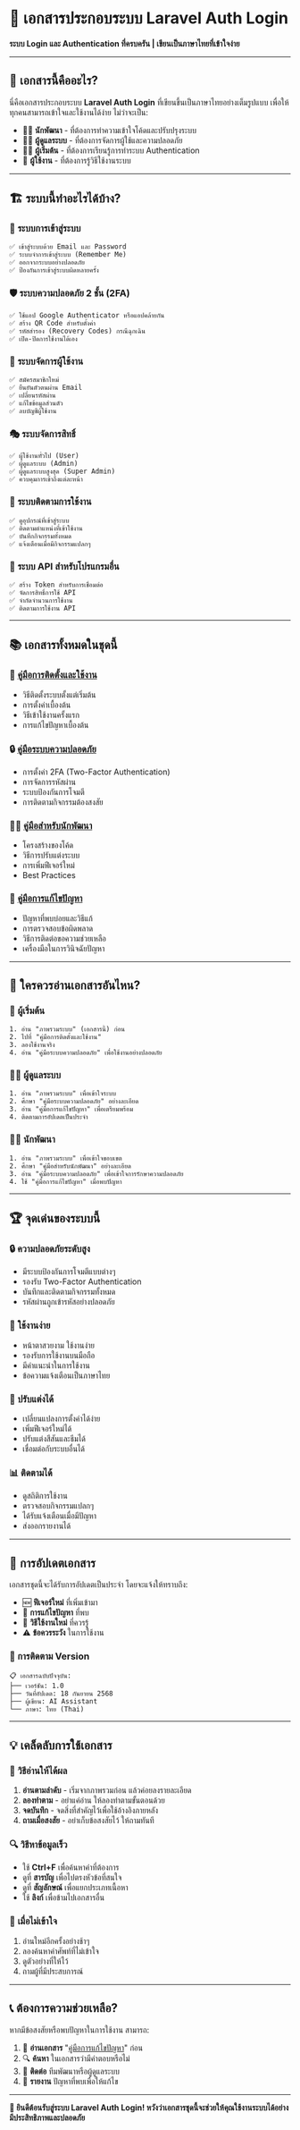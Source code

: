 # 📖 เอกสารประกอบระบบ Laravel Auth Login

**ระบบ Login และ Authentication ที่ครบครัน | เขียนเป็นภาษาไทยที่เข้าใจง่าย**

---

## 🎯 เอกสารนี้คืออะไร?

นี่คือเอกสารประกอบระบบ **Laravel Auth Login** ที่เขียนขึ้นเป็นภาษาไทยอย่างเต็มรูปแบบ เพื่อให้ทุกคนสามารถเข้าใจและใช้งานได้ง่าย ไม่ว่าจะเป็น:

- 👨‍💻 **นักพัฒนา** - ที่ต้องการทำความเข้าใจโค้ดและปรับปรุงระบบ
- 👩‍💼 **ผู้ดูแลระบบ** - ที่ต้องการจัดการผู้ใช้และความปลอดภัย
- 🧑‍🎓 **ผู้เริ่มต้น** - ที่ต้องการเรียนรู้การทำระบบ Authentication
- 👥 **ผู้ใช้งาน** - ที่ต้องการรู้วิธีใช้งานระบบ

---

## 🏗️ ระบบนี้ทำอะไรได้บ้าง?

### 🔐 **ระบบการเข้าสู่ระบบ**
```
✅ เข้าสู่ระบบด้วย Email และ Password
✅ ระบบจำการเข้าสู่ระบบ (Remember Me)
✅ ออกจากระบบอย่างปลอดภัย
✅ ป้องกันการเข้าสู่ระบบผิดหลายครั้ง
```

### 🛡️ **ระบบความปลอดภัย 2 ชั้น (2FA)**
```
✅ ใช้แอป Google Authenticator หรือแอปคล้ายกัน
✅ สร้าง QR Code สำหรับตั้งค่า
✅ รหัสสำรอง (Recovery Codes) กรณีฉุกเฉิน
✅ เปิด-ปิดการใช้งานได้เอง
```

### 👥 **ระบบจัดการผู้ใช้งาน**
```
✅ สมัครสมาชิกใหม่
✅ ยืนยันตัวตนผ่าน Email
✅ เปลี่ยนรหัสผ่าน
✅ แก้ไขข้อมูลส่วนตัว
✅ ลบบัญชีผู้ใช้งาน
```

### 🎭 **ระบบจัดการสิทธิ์**
```
✅ ผู้ใช้งานทั่วไป (User)
✅ ผู้ดูแลระบบ (Admin)  
✅ ผู้ดูแลระบบสูงสุด (Super Admin)
✅ ควบคุมการเข้าถึงแต่ละหน้า
```

### 📱 **ระบบติดตามการใช้งาน**
```
✅ ดูอุปกรณ์ที่เข้าสู่ระบบ
✅ ติดตามตำแหน่งที่เข้าใช้งาน
✅ บันทึกกิจกรรมทั้งหมด
✅ แจ้งเตือนเมื่อมีกิจกรรมแปลกๆ
```

### 🔑 **ระบบ API สำหรับโปรแกรมอื่น**
```
✅ สร้าง Token สำหรับการเชื่อมต่อ
✅ จัดการสิทธิ์การใช้ API
✅ จำกัดจำนวนการใช้งาน
✅ ติดตามการใช้งาน API
```

---

## 📚 เอกสารทั้งหมดในชุดนี้

### 🚀 **[คู่มือการติดตั้งและใช้งาน](./การติดตั้งและใช้งาน.md)**
- วิธีติดตั้งระบบตั้งแต่เริ่มต้น
- การตั้งค่าเบื้องต้น
- วิธีเข้าใช้งานครั้งแรก
- การแก้ไขปัญหาเบื้องต้น

### 🔒 **[คู่มือระบบความปลอดภัย](./ระบบความปลอดภัย.md)**
- การตั้งค่า 2FA (Two-Factor Authentication)
- การจัดการรหัสผ่าน
- ระบบป้องกันการโจมตี
- การติดตามกิจกรรมต้องสงสัย

### 👨‍💻 **[คู่มือสำหรับนักพัฒนา](./คู่มือนักพัฒนา.md)**
- โครงสร้างของโค้ด
- วิธีการปรับแต่งระบบ
- การเพิ่มฟีเจอร์ใหม่
- Best Practices

### 📖 **[คู่มือการแก้ไขปัญหา](./การแก้ไขปัญหา.md)**
- ปัญหาที่พบบ่อยและวิธีแก้
- การตรวจสอบข้อผิดพลาด
- วิธีการติดต่อขอความช่วยเหลือ
- เครื่องมือในการวินิจฉัยปัญหา

---

## 🎯 ใครควรอ่านเอกสารอันไหน?

### 🔰 **ผู้เริ่มต้น**
```
1. อ่าน "ภาพรวมระบบ" (เอกสารนี้) ก่อน
2. ไปที่ "คู่มือการติดตั้งและใช้งาน"
3. ลองใช้งานจริง
4. อ่าน "คู่มือระบบความปลอดภัย" เพื่อใช้งานอย่างปลอดภัย
```

### 👨‍💼 **ผู้ดูแลระบบ**
```
1. อ่าน "ภาพรวมระบบ" เพื่อเข้าใจระบบ
2. ศึกษา "คู่มือระบบความปลอดภัย" อย่างละเอียด
3. อ่าน "คู่มือการแก้ไขปัญหา" เพื่อเตรียมพร้อม
4. ติดตามการอัปเดตเป็นประจำ
```

### 👨‍💻 **นักพัฒนา**
```
1. อ่าน "ภาพรวมระบบ" เพื่อเข้าใจขอบเขต
2. ศึกษา "คู่มือสำหรับนักพัฒนา" อย่างละเอียด
3. อ่าน "คู่มือระบบความปลอดภัย" เพื่อเข้าใจการรักษาความปลอดภัย
4. ใช้ "คู่มือการแก้ไขปัญหา" เมื่อพบปัญหา
```

---

## 🏆 จุดเด่นของระบบนี้

### 🔒 **ความปลอดภัยระดับสูง**
- มีระบบป้องกันการโจมตีแบบต่างๆ
- รองรับ Two-Factor Authentication
- บันทึกและติดตามกิจกรรมทั้งหมด
- รหัสผ่านถูกเข้ารหัสอย่างปลอดภัย

### 🚀 **ใช้งานง่าย**
- หน้าตาสวยงาม ใช้งานง่าย
- รองรับการใช้งานบนมือถือ
- มีคำแนะนำในการใช้งาน
- ข้อความแจ้งเตือนเป็นภาษาไทย

### 🔧 **ปรับแต่งได้**
- เปลี่ยนแปลงการตั้งค่าได้ง่าย
- เพิ่มฟีเจอร์ใหม่ได้
- ปรับแต่งสีสันและธีมได้
- เชื่อมต่อกับระบบอื่นได้

### 📊 **ติดตามได้**
- ดูสถิติการใช้งาน
- ตรวจสอบกิจกรรมแปลกๆ
- ได้รับแจ้งเตือนเมื่อมีปัญหา
- ส่งออกรายงานได้

---

## 🔄 การอัปเดตเอกสาร

เอกสารชุดนี้จะได้รับการอัปเดตเป็นประจำ โดยจะแจ้งให้ทราบถึง:

- 🆕 **ฟีเจอร์ใหม่** ที่เพิ่มเข้ามา
- 🔧 **การแก้ไขปัญหา** ที่พบ
- 📝 **วิธีใช้งานใหม่** ที่ควรรู้
- ⚠️ **ข้อควรระวัง** ในการใช้งาน

### 📅 การติดตาม Version
```
📋 เอกสารฉบับปัจจุบัน:
├── เวอร์ชัน: 1.0
├── วันที่อัปเดต: 18 กันยายน 2568
├── ผู้เขียน: AI Assistant
└── ภาษา: ไทย (Thai)
```

---

## 💡 เคล็ดลับการใช้เอกสาร

### 📖 **วิธีอ่านให้ได้ผล**
1. **อ่านตามลำดับ** - เริ่มจากภาพรวมก่อน แล้วค่อยลงรายละเอียด
2. **ลองทำตาม** - อย่าแค่อ่าน ให้ลองทำตามขั้นตอนด้วย
3. **จดบันทึก** - จดสิ่งที่สำคัญไว้เพื่อใช้อ้างอิงภายหลัง
4. **ถามเมื่อสงสัย** - อย่าเก็บข้อสงสัยไว้ ให้ถามทันที

### 🔍 **วิธีหาข้อมูลเร็ว**
- ใช้ **Ctrl+F** เพื่อค้นหาคำที่ต้องการ
- ดูที่ **สารบัญ** เพื่อไปตรงหัวข้อที่สนใจ
- ดูที่ **สัญลักษณ์** เพื่อแยกประเภทเนื้อหา
- ใช้ **ลิงก์** เพื่อข้ามไปเอกสารอื่น

### 💭 **เมื่อไม่เข้าใจ**
1. อ่านใหม่อีกครั้งอย่างช้าๆ
2. ลองค้นหาคำศัพท์ที่ไม่เข้าใจ
3. ดูตัวอย่างที่ให้ไว้
4. ถามผู้ที่มีประสบการณ์

---

## 📞 ต้องการความช่วยเหลือ?

หากมีข้อสงสัยหรือพบปัญหาในการใช้งาน สามารถ:

1. 📖 **อ่านเอกสาร** "[คู่มือการแก้ไขปัญหา](./การแก้ไขปัญหา.md)" ก่อน
2. 🔍 **ค้นหา** ในเอกสารว่ามีคำตอบหรือไม่
3. 💬 **ติดต่อ** ทีมพัฒนาหรือผู้ดูแลระบบ
4. 📝 **รายงาน** ปัญหาที่พบเพื่อให้แก้ไข

---

**🎉 ยินดีต้อนรับสู่ระบบ Laravel Auth Login! หวังว่าเอกสารชุดนี้จะช่วยให้คุณใช้งานระบบได้อย่างมีประสิทธิภาพและปลอดภัย**